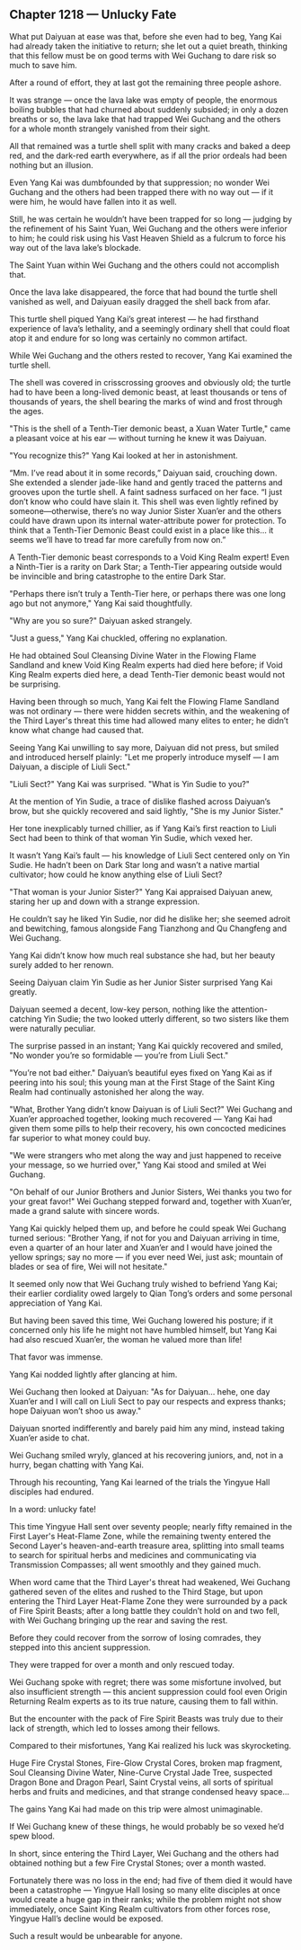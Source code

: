 ## Chapter 1218 — Unlucky Fate

What put Daiyuan at ease was that, before she even had to beg, Yang Kai had already taken the initiative to return; she let out a quiet breath, thinking that this fellow must be on good terms with Wei Guchang to dare risk so much to save him.

After a round of effort, they at last got the remaining three people ashore.

It was strange — once the lava lake was empty of people, the enormous boiling bubbles that had churned about suddenly subsided; in only a dozen breaths or so, the lava lake that had trapped Wei Guchang and the others for a whole month strangely vanished from their sight.

All that remained was a turtle shell split with many cracks and baked a deep red, and the dark-red earth everywhere, as if all the prior ordeals had been nothing but an illusion.

Even Yang Kai was dumbfounded by that suppression; no wonder Wei Guchang and the others had been trapped there with no way out — if it were him, he would have fallen into it as well.

Still, he was certain he wouldn’t have been trapped for so long — judging by the refinement of his Saint Yuan, Wei Guchang and the others were inferior to him; he could risk using his Vast Heaven Shield as a fulcrum to force his way out of the lava lake’s blockade.

The Saint Yuan within Wei Guchang and the others could not accomplish that.

Once the lava lake disappeared, the force that had bound the turtle shell vanished as well, and Daiyuan easily dragged the shell back from afar.

This turtle shell piqued Yang Kai’s great interest — he had firsthand experience of lava’s lethality, and a seemingly ordinary shell that could float atop it and endure for so long was certainly no common artifact.

While Wei Guchang and the others rested to recover, Yang Kai examined the turtle shell.

The shell was covered in crisscrossing grooves and obviously old; the turtle had to have been a long-lived demonic beast, at least thousands or tens of thousands of years, the shell bearing the marks of wind and frost through the ages.

"This is the shell of a Tenth-Tier demonic beast, a Xuan Water Turtle," came a pleasant voice at his ear — without turning he knew it was Daiyuan.

"You recognize this?" Yang Kai looked at her in astonishment.

“Mm. I’ve read about it in some records,” Daiyuan said, crouching down. She extended a slender jade-like hand and gently traced the patterns and grooves upon the turtle shell. A faint sadness surfaced on her face. “I just don’t know who could have slain it. This shell was even lightly refined by someone—otherwise, there’s no way Junior Sister Xuan’er and the others could have drawn upon its internal water-attribute power for protection. To think that a Tenth-Tier Demonic Beast could exist in a place like this… it seems we’ll have to tread far more carefully from now on.”

A Tenth-Tier demonic beast corresponds to a Void King Realm expert! Even a Ninth-Tier is a rarity on Dark Star; a Tenth-Tier appearing outside would be invincible and bring catastrophe to the entire Dark Star.

"Perhaps there isn’t truly a Tenth-Tier here, or perhaps there was one long ago but not anymore," Yang Kai said thoughtfully.

"Why are you so sure?" Daiyuan asked strangely.

"Just a guess," Yang Kai chuckled, offering no explanation.

He had obtained Soul Cleansing Divine Water in the Flowing Flame Sandland and knew Void King Realm experts had died here before; if Void King Realm experts died here, a dead Tenth-Tier demonic beast would not be surprising.

Having been through so much, Yang Kai felt the Flowing Flame Sandland was not ordinary — there were hidden secrets within, and the weakening of the Third Layer's threat this time had allowed many elites to enter; he didn’t know what change had caused that.

Seeing Yang Kai unwilling to say more, Daiyuan did not press, but smiled and introduced herself plainly: "Let me properly introduce myself — I am Daiyuan, a disciple of Liuli Sect."

"Liuli Sect?" Yang Kai was surprised. "What is Yin Sudie to you?"

At the mention of Yin Sudie, a trace of dislike flashed across Daiyuan’s brow, but she quickly recovered and said lightly, "She is my Junior Sister."

Her tone inexplicably turned chillier, as if Yang Kai’s first reaction to Liuli Sect had been to think of that woman Yin Sudie, which vexed her.

It wasn’t Yang Kai’s fault — his knowledge of Liuli Sect centered only on Yin Sudie. He hadn’t been on Dark Star long and wasn’t a native martial cultivator; how could he know anything else of Liuli Sect?

"That woman is your Junior Sister?" Yang Kai appraised Daiyuan anew, staring her up and down with a strange expression.

He couldn’t say he liked Yin Sudie, nor did he dislike her; she seemed adroit and bewitching, famous alongside Fang Tianzhong and Qu Changfeng and Wei Guchang.

Yang Kai didn’t know how much real substance she had, but her beauty surely added to her renown.

Seeing Daiyuan claim Yin Sudie as her Junior Sister surprised Yang Kai greatly.

Daiyuan seemed a decent, low-key person, nothing like the attention-catching Yin Sudie; the two looked utterly different, so two sisters like them were naturally peculiar.

The surprise passed in an instant; Yang Kai quickly recovered and smiled, "No wonder you’re so formidable — you’re from Liuli Sect."

"You’re not bad either." Daiyuan’s beautiful eyes fixed on Yang Kai as if peering into his soul; this young man at the First Stage of the Saint King Realm had continually astonished her along the way.

"What, Brother Yang didn’t know Daiyuan is of Liuli Sect?" Wei Guchang and Xuan’er approached together, looking much recovered — Yang Kai had given them some pills to help their recovery, his own concocted medicines far superior to what money could buy.

"We were strangers who met along the way and just happened to receive your message, so we hurried over," Yang Kai stood and smiled at Wei Guchang.

"On behalf of our Junior Brothers and Junior Sisters, Wei thanks you two for your great favor!" Wei Guchang stepped forward and, together with Xuan’er, made a grand salute with sincere words.

Yang Kai quickly helped them up, and before he could speak Wei Guchang turned serious: "Brother Yang, if not for you and Daiyuan arriving in time, even a quarter of an hour later and Xuan’er and I would have joined the yellow springs; say no more — if you ever need Wei, just ask; mountain of blades or sea of fire, Wei will not hesitate."

It seemed only now that Wei Guchang truly wished to befriend Yang Kai; their earlier cordiality owed largely to Qian Tong’s orders and some personal appreciation of Yang Kai.

But having been saved this time, Wei Guchang lowered his posture; if it concerned only his life he might not have humbled himself, but Yang Kai had also rescued Xuan’er, the woman he valued more than life!

That favor was immense.

Yang Kai nodded lightly after glancing at him.

Wei Guchang then looked at Daiyuan: "As for Daiyuan… hehe, one day Xuan’er and I will call on Liuli Sect to pay our respects and express thanks; hope Daiyuan won’t shoo us away."

Daiyuan snorted indifferently and barely paid him any mind, instead taking Xuan’er aside to chat.

Wei Guchang smiled wryly, glanced at his recovering juniors, and, not in a hurry, began chatting with Yang Kai.

Through his recounting, Yang Kai learned of the trials the Yingyue Hall disciples had endured.

In a word: unlucky fate!

This time Yingyue Hall sent over seventy people; nearly fifty remained in the First Layer's Heat-Flame Zone, while the remaining twenty entered the Second Layer's heaven-and-earth treasure area, splitting into small teams to search for spiritual herbs and medicines and communicating via Transmission Compasses; all went smoothly and they gained much.

When word came that the Third Layer's threat had weakened, Wei Guchang gathered seven of the elites and rushed to the Third Stage, but upon entering the Third Layer Heat-Flame Zone they were surrounded by a pack of Fire Spirit Beasts; after a long battle they couldn’t hold on and two fell, with Wei Guchang bringing up the rear and saving the rest.

Before they could recover from the sorrow of losing comrades, they stepped into this ancient suppression.

They were trapped for over a month and only rescued today.

Wei Guchang spoke with regret; there was some misfortune involved, but also insufficient strength — this ancient suppression could fool even Origin Returning Realm experts as to its true nature, causing them to fall within.

But the encounter with the pack of Fire Spirit Beasts was truly due to their lack of strength, which led to losses among their fellows.

Compared to their misfortunes, Yang Kai realized his luck was skyrocketing.

Huge Fire Crystal Stones, Fire-Glow Crystal Cores, broken map fragment, Soul Cleansing Divine Water, Nine-Curve Crystal Jade Tree, suspected Dragon Bone and Dragon Pearl, Saint Crystal veins, all sorts of spiritual herbs and fruits and medicines, and that strange condensed heavy space…

The gains Yang Kai had made on this trip were almost unimaginable.

If Wei Guchang knew of these things, he would probably be so vexed he’d spew blood.

In short, since entering the Third Layer, Wei Guchang and the others had obtained nothing but a few Fire Crystal Stones; over a month wasted.

Fortunately there was no loss in the end; had five of them died it would have been a catastrophe — Yingyue Hall losing so many elite disciples at once would create a huge gap in their ranks; while the problem might not show immediately, once Saint King Realm cultivators from other forces rose, Yingyue Hall’s decline would be exposed.

Such a result would be unbearable for anyone.